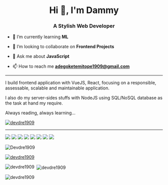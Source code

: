 <h1 align="center">Hi 👋, I'm Dammy</h1>
<h3 align="center">A Stylish Web Developer </h3>

- 🌱 I’m currently learning **ML**

- 👯 I’m looking to collaborate on **Frontend Projects**

- 💬 Ask me about **JavaScript**

- 📫 How to reach me **adegoketemitope1909@gmail.com**

____

I build frontend application with VueJS, React, focusing on a responsible, assessable, scalable and maintainable application.

I also do my server-sides stuffs with NodeJS using SQL/NoSQL database as the task at hand my require.

Always reading, always learning...

<p align="left"> <a href="https://twitter.com/__iamdammy" target="blank"><img src="https://img.shields.io/twitter/follow/dammy?logo=twitter&style=for-the-badge" alt="devdre1909" /></a> </p>

___

![](https://img.shields.io/badge/-JavaScript-F3CF01?style=flat-square&logo=JavaScript&logoColor=fff)
![](https://img.shields.io/badge/-CSS3-254BDD?style=flat-square&logo=CSS3&labelColor=254BDD)
![](https://img.shields.io/badge/-HTML5-e34f26?style=flat-square&logo=HTML5&logoColor=fff)
![](https://img.shields.io/badge/-Node.js-8BBF3D?style=flat-square&logo=Node.js&logoColor=fff)
![](https://img.shields.io/badge/-VSCode-24A4EB?style=flat-square&logo=Visual%20Studio%20Code&logoColor=fff)
![](https://img.shields.io/badge/-Vue.js-50B280?style=flat-square&logo=Vue.js&logoColor=fff)
![](https://img.shields.io/badge/-Linux-FCC624?style=flat-square&logo=Linux&logoColor=fff)
![](https://img.shields.io/badge/-Sass-CC6699?style=flat-square&logo=Sass&logoColor=fff)



<p align="left"> <img src="https://komarev.com/ghpvc/?username=Devdre1909&label=Profile%20views&color=0e75b6&style=flat" alt="Devdre1909" /> </p>

<p align="left"> <a href="https://github.com/ryo-ma/github-profile-trophy"><img src="https://github-profile-trophy.vercel.app/?username=devdre1909" alt="devdre1909" /></a> </p>


<p><img align="left" src="https://github-readme-stats.vercel.app/api/top-langs?username=devdre1909&show_icons=true&locale=en&layout=compact" alt="devdre1909" /></p>

<p>&nbsp;<img align="center" src="https://github-readme-stats.vercel.app/api?username=devdre1909&show_icons=true&locale=en" alt="devdre1909" /></p>

<p><img align="center" src="https://github-readme-streak-stats.herokuapp.com/?user=devdre1909&" alt="devdre1909" /></p>
